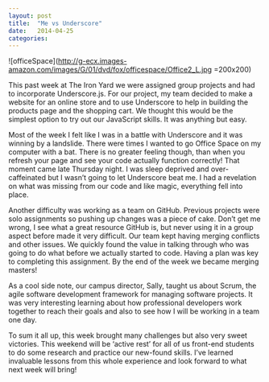 ```yaml
---
layout: post
title:  "Me vs Underscore"
date:   2014-04-25 
categories: 
---
```


![officeSpace](http://g-ecx.images-amazon.com/images/G/01/dvd/fox/officespace/Office2_L.jpg =200x200)

This past week at The Iron Yard we were assigned group projects and had to incorporate Underscore.js. For our project, my team decided to make a website for an online store and to use Underscore to help in building the products page and the shopping cart. We thought this would be the simplest option to try out our JavaScript skills. It was anything but easy.

Most of the week I felt like I was in a battle with Underscore and it was winning by a landslide. There were times I wanted to go Office Space on my computer with a bat. There is no greater feeling though, than when you refresh your page and see your code actually function correctly! That moment came late Thursday night. I was sleep deprived and over-caffeinated but I wasn’t going to let Underscore beat me. I had a revelation on what was missing from our code and like magic, everything fell into place.

Another difficulty was working as a team on GitHub. Previous projects were solo assignments so pushing up changes was a piece of cake.  Don’t get me wrong, I see what a great resource GitHub is, but never using it in a group aspect before made it very difficult. Our team kept having merging conflicts and other issues. We quickly found the value in talking through who was going to do what before we actually started to code. Having a plan was key to completing this assignment. By the end of the week we became merging masters!

As a cool side note, our campus director, Sally, taught us about Scrum, the agile software development framework for managing software projects. It was very interesting learning about how professional developers work together to reach their goals and also to see how I will be working in a team one day.

To sum it all up, this week brought many challenges but also very sweet victories. This weekend will be ‘active rest’ for all of us front-end students to do some research and practice our new-found skills. I’ve learned invaluable lessons from this whole experience and look forward to what next week will bring!